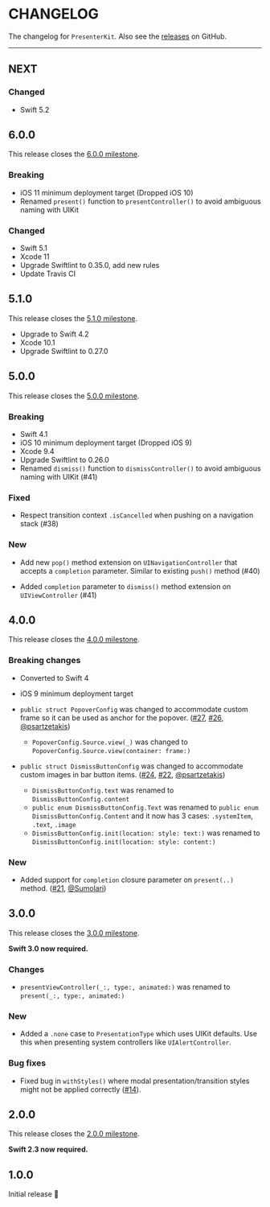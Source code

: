 # CHANGELOG

The changelog for `PresenterKit`. Also see the [releases](https://github.com/jessesquires/PresenterKit/releases) on GitHub.

--------------------------------------

NEXT
----

### Changed

- Swift 5.2

6.0.0
-----

This release closes the [6.0.0 milestone](https://github.com/jessesquires/PresenterKit/milestone/8?closed=1).

### Breaking

- iOS 11 minimum deployment target (Dropped iOS 10)
- Renamed `present()` function to `presentController()` to avoid ambiguous naming with UIKit

### Changed

- Swift 5.1
- Xcode 11
- Upgrade Swiftlint to 0.35.0, add new rules
- Update Travis CI

5.1.0
-----

This release closes the [5.1.0 milestone](https://github.com/jessesquires/PresenterKit/milestone/7?closed=1).

- Upgrade to Swift 4.2
- Xcode 10.1
- Upgrade Swiftlint to 0.27.0

5.0.0
-----

This release closes the [5.0.0 milestone](https://github.com/jessesquires/PresenterKit/milestone/6?closed=1).

### Breaking

- Swift 4.1
- iOS 10 minimum deployment target (Dropped iOS 9)
- Xcode 9.4
- Upgrade Swiftlint to 0.26.0
- Renamed `dismiss()` function to `dismissController()` to avoid ambiguous naming with UIKit (#41)

### Fixed

- Respect transition context `.isCancelled` when pushing on a navigation stack (#38)

### New

- Add new `pop()` method extension on `UINavigationController` that accepts a `completion` parameter. Similar to existing `push()` method (#40)

- Added `completion` parameter to `dismiss()` method extension on `UIViewController` (#41)

4.0.0
-----

This release closes the [4.0.0 milestone](https://github.com/jessesquires/PresenterKit/milestone/4?closed=1).

### Breaking changes

- Converted to Swift 4

- iOS 9 minimum deployment target

- `public struct PopoverConfig` was changed to accommodate custom frame so it can be used as anchor for the popover.  ([#27](https://github.com/jessesquires/PresenterKit/pull/27), [#26](https://github.com/jessesquires/PresenterKit/issues/26), [@psartzetakis](https://github.com/psartzetakis))
  - `PopoverConfig.Source.view(_)` was changed to `PopoverConfig.Source.view(container: frame:)`

- `public struct DismissButtonConfig` was changed to accommodate custom images in bar button items. ([#24](https://github.com/jessesquires/PresenterKit/pull/24), [#22](https://github.com/jessesquires/PresenterKit/issues/22), [@psartzetakis](https://github.com/psartzetakis))
    - `DismissButtonConfig.text` was renamed to `DismissButtonConfig.content`
    - `public enum DismissButtonConfig.Text` was renamed to `public enum DismissButtonConfig.Content` and it now has 3 cases: `.systemItem`, `.text`, `.image`
    - `DismissButtonConfig.init(location: style: text:)` was renamed to `DismissButtonConfig.init(location: style: content:)`

### New

- Added support for `completion` closure parameter on `present(..)` method. ([#21](https://github.com/jessesquires/PresenterKit/pull/21), [@Sumolari](https://github.com/Sumolari))

3.0.0
-----

This release closes the [3.0.0 milestone](https://github.com/jessesquires/PresenterKit/milestone/3?closed=1).

**Swift 3.0 now required.**

### Changes

- `presentViewController(_:, type:, animated:)` was renamed to `present(_:, type:, animated:)`

### New

- Added a `.none` case to `PresentationType` which uses UIKit defaults. Use this when presenting system controllers like `UIAlertController`.

### Bug fixes

- Fixed bug in `withStyles()` where modal presentation/transition styles might not be applied correctly ([#14](https://github.com/jessesquires/PresenterKit/issues/14)).

2.0.0
-----

This release closes the [2.0.0 milestone](https://github.com/jessesquires/PresenterKit/milestone/2?closed=1).

**Swift 2.3 now required.**

1.0.0
-----

Initial release 🎉
